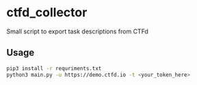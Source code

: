 # ctfd_collector
Small script to export task descriptions from CTFd 

## Usage
```bash
pip3 install -r requriments.txt
python3 main.py -u https://demo.ctfd.io -t <your_token_here>
```
